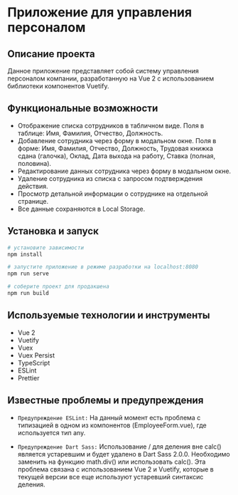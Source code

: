 
# Приложение для управления персоналом

## Описание проекта

Данное приложение представляет собой систему управления персоналом компании, разработанную на Vue 2 с использованием библиотеки компонентов Vuetify.

## Функциональные возможности

- Отображение списка сотрудников в табличном виде. Поля в таблице: Имя, Фамилия, Отчество, Должность.
- Добавление сотрудника через форму в модальном окне. Поля в форме: Имя, Фамилия, Отчество, Должность, Трудовая книжка сдана (галочка), Оклад, Дата выхода на работу, Ставка (полная, половина).
- Редактирование данных сотрудника через форму в модальном окне.
- Удаление сотрудника из списка с запросом подтверждения действия.
- Просмотр детальной информации о сотруднике на отдельной странице.
- Все данные сохраняются в Local Storage.

## Установка и запуск

```bash
# установите зависимости
npm install

# запустите приложение в режиме разработки на localhost:8080
npm run serve

# соберите проект для продакшена
npm run build 
```

## Используемые технологии и инструменты
- Vue 2
- Vuetify
- Vuex
- Vuex Persist
- TypeScript
- ESLint
- Prettier

## Известные проблемы и предупреждения
- `Предупреждение ESLint:` На данный момент есть проблема с типизацией в одном из компонентов (EmployeeForm.vue), где используется тип any.

- `Предупреждение Dart Sass:` Использование / для деления вне calc() является устаревшим и будет удалено в Dart Sass 2.0.0. Необходимо заменить на функцию math.div() или использовать calc(). Эта проблема связана с использованием Vue 2 и Vuetify, которые в текущей версии все еще используют устаревший синтаксис деления.